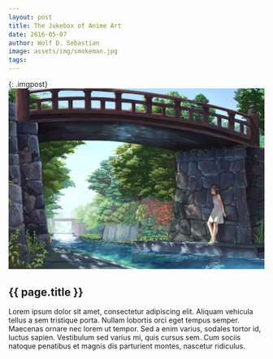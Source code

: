 ```yaml
---
layout: post
title: The Jukebox of Anime Art
date: 2016-05-07 
author: Wolf D. Sebastian
image: assets/img/smokeman.jpg
tags: 
---
```

{: .imgpost}
![The Juke Box of Smoke Man](/assets/img/smokeman.jpg)

<h2 class="postTitle"><span>{{ page.title }}</span></h2>

<p class="post">Lorem ipsum dolor sit amet, consectetur adipiscing elit. Aliquam vehicula tellus a sem tristique porta. Nullam lobortis orci eget tempus semper. Maecenas ornare nec lorem ut tempor. Sed a enim varius, sodales tortor id, luctus sapien. Vestibulum sed varius mi, quis cursus sem. Cum sociis natoque penatibus et magnis dis parturient montes, nascetur ridiculus.</p>